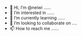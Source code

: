 - 👋 Hi, I’m @neiwi ......
- 👀 I’m interested in ......
- 🌱 I’m currently learning ......
- 💞️ I’m looking to collaborate on ....
- 📫 How to reach me ......

<!---
neiwi/neiwi is a ✨ special ✨ repository because its `README.md` (this file) appears on your GitHub profile.
You can click the Preview link to take a look at your changes.
--->
